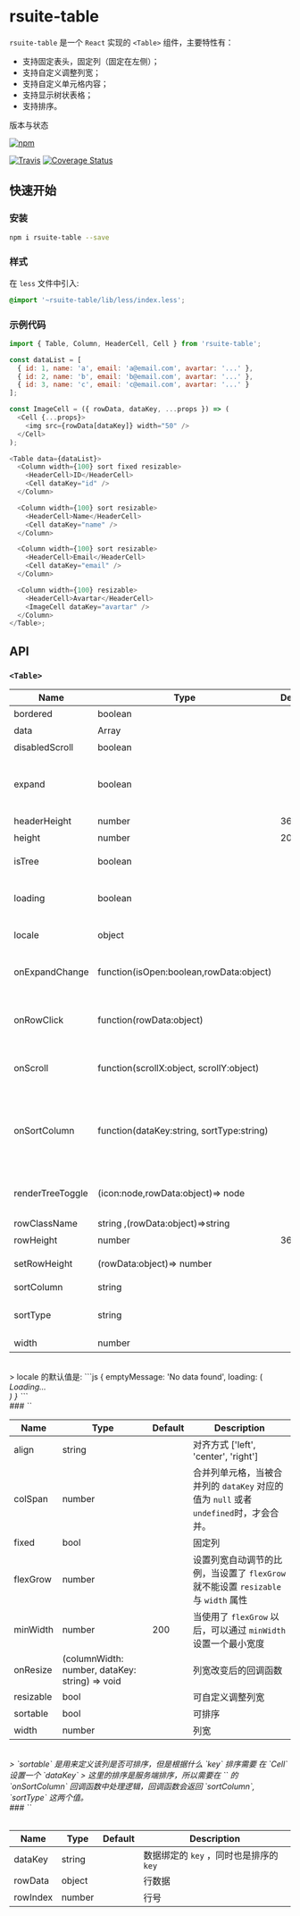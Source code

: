 # rsuite-table

`rsuite-table` 是一个 `React` 实现的 `<Table>` 组件，主要特性有：

- 支持固定表头，固定列（固定在左侧）；
- 支持自定义调整列宽；
- 支持自定义单元格内容；
- 支持显示树状表格；
- 支持排序。

版本与状态

[![npm][npm-badge]][npm]


[![Travis][build-badge]][build] [![Coverage Status][coverage-badge]][coverage]

## 快速开始

### 安装

```sh
npm i rsuite-table --save
```

### 样式

在 `less` 文件中引入:

```css
@import '~rsuite-table/lib/less/index.less';
```

### 示例代码

```js
import { Table, Column, HeaderCell, Cell } from 'rsuite-table';

const dataList = [
  { id: 1, name: 'a', email: 'a@email.com', avartar: '...' },
  { id: 2, name: 'b', email: 'b@email.com', avartar: '...' },
  { id: 3, name: 'c', email: 'c@email.com', avartar: '...' }
];

const ImageCell = ({ rowData, dataKey, ...props }) => (
  <Cell {...props}>
    <img src={rowData[dataKey]} width="50" />
  </Cell>
);

<Table data={dataList}>
  <Column width={100} sort fixed resizable>
    <HeaderCell>ID</HeaderCell>
    <Cell dataKey="id" />
  </Column>

  <Column width={100} sort resizable>
    <HeaderCell>Name</HeaderCell>
    <Cell dataKey="name" />
  </Column>

  <Column width={100} sort resizable>
    <HeaderCell>Email</HeaderCell>
    <Cell dataKey="email" />
  </Column>

  <Column width={100} resizable>
    <HeaderCell>Avartar</HeaderCell>
    <ImageCell dataKey="avartar" />
  </Column>
</Table>;
```


## API

### `<Table>`

| Name             | Type                                      | Default | Description                                                  |
| ---------------- | ----------------------------------------- | ------- | ------------------------------------------------------------ |
| bordered         | boolean                                   |         | 显示边框线                                                   |
| data             | Array                                     |         | 表格数据                                                     |
| disabledScroll   | boolean                                   |         | 禁用滚动                                                     |
| expand           | boolean                                   |         | 展开所有节点，`isTree`为 `tree` 时，该属性有效               |
| headerHeight     | number                                    | 36      | 表头高度                                                     |
| height           | number                                    | 200     | 高度                                                         |
| isTree           | boolean                                   |         | 是否展示为树表格                                             |
| loading          | boolean                                   |         | 显示 loading 状态                                            |
| locale           | object                                    |         | 本地化语言配置                                               |
| onExpandChange   | function(isOpen:boolean,rowData:object)   |         | 树形表格，在展开节点的回调函数                               |
| onRowClick       | function(rowData:object)                  |         | 行点击后的回调函数， 返回 `rowDate`                          |
| onScroll         | function(scrollX:object, scrollY:object)  |         | 滚动条滚动时候的回调函数                                     |
| onSortColumn     | function(dataKey:string, sortType:string) |         | 点击排序列的回调函数，返回 `sortColumn`, `sortType` 这两个值 |
| renderTreeToggle | (icon:node,rowData:object)=> node         |         | 树形表格，在展开节点的回调函数                               |
| rowClassName     | string ,(rowData:object)=>string          |         | 宽度                                                         |
| rowHeight        | number                                    | 36      | 行高                                                         |
| setRowHeight     | (rowData:object)=> number                 |         | 重新渲染行高                                                 |
| sortColumn       | string                                    |         | 排序列名称                                                   |
| sortType         | string                                    |         | 排序类型 ['desc', 'asc']                                     |
| width            | number                                    |         | 宽度                                                         |


<br>
> locale 的默认值是:
```js
{
  emptyMessage: 'No data found',
  loading: (
    <div>
      <i className="icon icon-cog icon-lg icon-spin" />
      <span>Loading...</span>
    </div>
  )
}
```

<br>
###  `<Column>`

| Name      | Type                                           | Default | Description                                                                           |
| --------- | ---------------------------------------------- | ------- | ------------------------------------------------------------------------------------- |
| align     | string                                         |         | 对齐方式 ['left', 'center', 'right']                                                  |
| colSpan   | number                                         |         | 合并列单元格，当被合并列的 `dataKey` 对应的值为 `null` 或者 `undefined`时，才会合并。 |
| fixed     | bool                                           |         | 固定列                                                                                |
| flexGrow  | number                                         |         | 设置列宽自动调节的比例，当设置了 `flexGrow` 就不能设置 `resizable` 与 `width` 属性    |
| minWidth  | number                                         | 200     | 当使用了 `flexGrow` 以后，可以通过 `minWidth` 设置一个最小宽度                        |
| onResize  | (columnWidth: number, dataKey: string) => void |         | 列宽改变后的回调函数                                                                  |
| resizable | bool                                           |         | 可自定义调整列宽                                                                      |
| sortable  | bool                                           |         | 可排序                                                                                |
| width     | number                                         |         | 列宽                                                                                  |


<br>
> `sortable` 是用来定义该列是否可排序，但是根据什么 `key` 排序需要 在 `Cell` 设置一个 `dataKey`
> 这里的排序是服务端排序，所以需要在 `<Table>` 的 `onSortColumn` 回调函数中处理逻辑，回调函数会返回 `sortColumn`, `sortType` 这两个值。

<br>
###  `<Cell>`

| Name     | Type   | Default | Description                             |
| -------- | ------ | ------- | --------------------------------------- |
| dataKey  | string |         | 数据绑定的 `key` ，同时也是排序的 `key` |
| rowData  | object |         | 行数据                                  |
| rowIndex | number |         | 行号                                    |



[npm-badge]: https://img.shields.io/npm/v/rsuite-table.svg?style=flat-square
[npm]: https://www.npmjs.com/package/rsuite-table
[build-badge]: https://img.shields.io/travis/rsuite/rsuite-table.svg?style=flat-square
[build]: https://travis-ci.org/rsuite/rsuite-table
[coverage-badge]: https://img.shields.io/coveralls/rsuite/rsuite-table.svg?style=flat-square
[coverage]: https://coveralls.io/github/rsuite/rsuite-table
